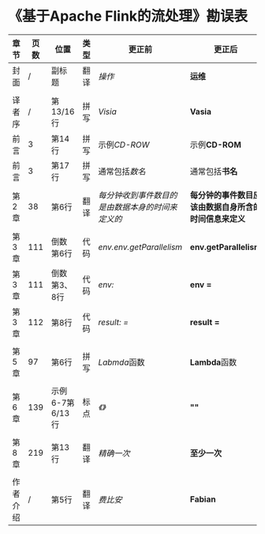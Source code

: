 # 《基于Apache Flink的流处理》勘误表

|章节|页数  |位置 |类型    |更正前        |更正后         | 提交者 |
|---|-----|-----|-------|-------------|--------------|----------|
|封面|/|副标题|翻译|*操作*|**运维**|Xingcan|
||
|译者序|/|第13/16行|拼写|*Visia*|**Vasia**|Xingcan|
|前言|3|第14行|拼写|示例*CD-ROW*|示例**CD-ROM**|Fanxi|
|前言|3|第17行|拼写|通常包括*数名*|通常包括**书名**|-|
||
|第2章|38|第6行|翻译|*每分钟收到事件数目的是由数据本身的时间来定义的*|**每分钟的事件数目应该由数据自身所含的时间信息来定义**|Zhanglu He|
||
|第3章|111|倒数第6行|代码|*env.env.getParallelism*|**env.getParallelism**|zh0122|
|第3章|111|倒数第3、8行|代码|*env:*|**env =**|Xingcan|
|第3章|112|第8行|代码|*result: =*|**result =**|Xingcan|
||
|第5章|97|第6行|拼写|*Labmda*函数|**Lambda**函数|Fanxi|
||
|第6章|139|示例6-7第6/13行|标点|*《》*|**\"\"**|Jeff Yang|
||
|第8章|219|第13行|翻译|*精确一次*|**至少一次**|Mason More|
||
|作者介绍|/|第5行|翻译|*费比安*|**Fabian**|Xingcan|
